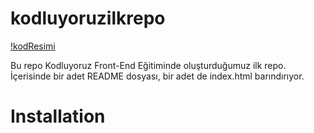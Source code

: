   # kodluyoruzilkrepo

[!kodResimi](https://github.com/akgogemrah/kodluyoruzilkrepo/blob/main/kod.png)


 <p> Bu repo Kodluyoruz Front-End Eğitiminde oluşturduğumuz ilk repo. İçerisinde bir adet README dosyası, bir adet de index.html barındırıyor. </p>
 
 # Installation




